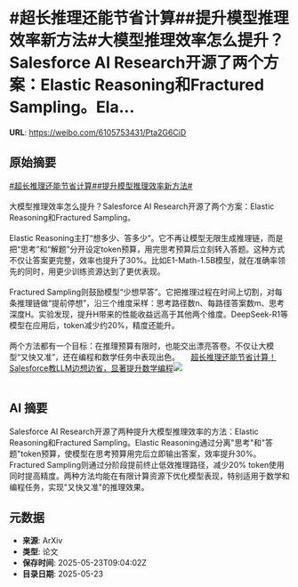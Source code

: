 # #超长推理还能节省计算##提升模型推理效率新方法#大模型推理效率怎么提升？Salesforce AI Research开源了两个方案：Elastic Reasoning和Fractured Sampling。Ela...

**URL**: https://weibo.com/6105753431/Pta2G6CiD

## 原始摘要

<a href="https://m.weibo.cn/search?containerid=231522type%3D1%26t%3D10%26q%3D%23%E8%B6%85%E9%95%BF%E6%8E%A8%E7%90%86%E8%BF%98%E8%83%BD%E8%8A%82%E7%9C%81%E8%AE%A1%E7%AE%97%23&amp;extparam=%23%E8%B6%85%E9%95%BF%E6%8E%A8%E7%90%86%E8%BF%98%E8%83%BD%E8%8A%82%E7%9C%81%E8%AE%A1%E7%AE%97%23" data-hide=""><span class="surl-text">#超长推理还能节省计算#</span></a><a href="https://m.weibo.cn/search?containerid=231522type%3D1%26t%3D10%26q%3D%23%E6%8F%90%E5%8D%87%E6%A8%A1%E5%9E%8B%E6%8E%A8%E7%90%86%E6%95%88%E7%8E%87%E6%96%B0%E6%96%B9%E6%B3%95%23&amp;extparam=%23%E6%8F%90%E5%8D%87%E6%A8%A1%E5%9E%8B%E6%8E%A8%E7%90%86%E6%95%88%E7%8E%87%E6%96%B0%E6%96%B9%E6%B3%95%23" data-hide=""><span class="surl-text">#提升模型推理效率新方法#</span></a><br><br>大模型推理效率怎么提升？Salesforce AI Research开源了两个方案：Elastic Reasoning和Fractured Sampling。<br><br>Elastic Reasoning主打“想多少、答多少”。它不再让模型无限生成推理链，而是把“思考”和“解题”分开设定token预算，用完思考预算后立刻转入答题。这种方式不仅让答案更完整，效率也提升了30%。比如E1-Math-1.5B模型，就在准确率领先的同时，用更少训练资源达到了更优表现。<br><br>Fractured Sampling则鼓励模型“少想早答”。它把推理过程在时间上切割，对每条推理链做“提前停想”，沿三个维度采样：思考路径数n、每路径答案数m、思考深度H。实验发现，提升H带来的性能收益远高于其他两个维度。DeepSeek-R1等模型在应用后，token减少约20%，精度还能升。<br><br>两个方法都有一个目标：在推理预算有限时，也能交出漂亮答卷。不仅让大模型“又快又准”，还在编程和数学任务中表现出色。 <a href="https://weibo.com/ttarticle/p/show?id=2309405169501179347409" data-hide=""><span class="url-icon"><img style="width: 1rem;height: 1rem" src="https://h5.sinaimg.cn/upload/2015/09/25/3/timeline_card_small_article_default.png" referrerpolicy="no-referrer"></span><span class="surl-text">超长推理还能节省计算！Salesforce教LLM边想边省，显著提升数学编程</span></a><img style="" src="https://tvax3.sinaimg.cn/large/006Fd7o3gy1i1pi2r98lmj30n40d0jsd.jpg" referrerpolicy="no-referrer"><br><br>

## AI 摘要

Salesforce AI Research开源了两种提升大模型推理效率的方法：Elastic Reasoning和Fractured Sampling。Elastic Reasoning通过分离"思考"和"答题"token预算，使模型在思考预算用完后立即输出答案，效率提升30%。Fractured Sampling则通过分阶段提前终止低效推理路径，减少20% token使用同时提高精度。两种方法均能在有限计算资源下优化模型表现，特别适用于数学和编程任务，实现"又快又准"的推理效果。

## 元数据

- **来源**: ArXiv
- **类型**: 论文
- **保存时间**: 2025-05-23T09:04:02Z
- **目录日期**: 2025-05-23
